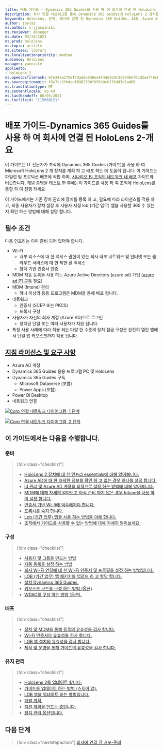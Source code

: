```yaml
---
title: 배포 가이드 – Dynamics 365 Guides를 사용 하 여 회사에 연결 된 HoloLens 2-개요
description: 회사 연결 네트워크를 통해 Dynamics 365 Guides에 HoloLens 2 장치를 등록 하는 방법을 알아봅니다.
keywords: HoloLens, 관리, 회사에 연결 된 Dynamics 365 Guides, AAD, Azure AD, MDM, 모바일 장치 관리
author: joyjaz
ms.author: v-jjaswinski
ms.reviewer: aboeger
ms.date: 03/24/2021
ms.prod: hololens
ms.topic: article
ms.sitesec: library
ms.localizationpriority: medium
audience: HoloLens
manager: yannisle
appliesto:
- HoloLens 2
ms.openlocfilehash: 67e34ea275ef73adda840ee4f44d9c0c3c9440ef0bd2aef48cb7aaa971219220
ms.sourcegitcommit: f8e7cc2fbdcdf8962700fd50b9c017bd83d1ad65
ms.translationtype: MT
ms.contentlocale: ko-KR
ms.lasthandoff: 08/05/2021
ms.locfileid: "115660121"
---
```

# <a name="deployment-guide---corporate-connected-hololens-2-with-dynamics-365-guides---overview"></a>배포 가이드-Dynamics 365 Guides를 사용 하 여 회사에 연결 된 HoloLens 2-개요

이 가이드는 IT 전문가가 조직에 Dynamics 365 Guides (가이드)를 사용 하 여 Microsoft HoloLens 2 개 장치를 계획 하 고 배포 하는 데 도움이 됩니다. 이 가이드는 파일럿 및 프로덕션 배포에 적합 하며, [시나리오 B: 조직의 네트워크 내 배포](/hololens/common-scenarios#scenario-b-deploy-inside-your-organizations-network) 가이드와 비슷합니다. 개념 증명을 테스트 한 후에는이 가이드를 사용 하 여 조직에 HoloLens를 통합 하 여 진행 하세요.

이 가이드에서는 기존 장치 관리에 장치를 등록 하 고, 필요에 따라 라이선스를 적용 하 고, 최종 사용자가 장치 설정 후 사용자 지정 lob (기간 업무) 앱을 사용할 365 수 있는지 확인 하는 방법에 대해 설명 합니다. 

## <a name="prerequisites"></a>필수 조건

다음 인프라는 이미 준비 되어 있어야 합니다.
- Wi-Fi
    - 내부 리소스에 대 한 액세스 권한이 있는 회사 내부 네트워크 및 인터넷 또는 클라우드 서비스에 대 한 제한 된 액세스
    - 장치 기반 인증서 인증.
- MDM 자동 등록을 사용 하는 Azure Active Directory (azure ad) 가입 ([azure ad P1 구독](/azure/active-directory/fundamentals/active-directory-whatis) 필요)
- MDM (Intune) 관리
    - 하나 이상의 응용 프로그램은 MDM을 통해 배포 됩니다.
- 네트워크 
    - 인증서 (SCEP 또는 PKCS)
    - 프록시 구성
- 사용자가 자신의 회사 계정 (Azure AD)으로 로그인
    - 장치당 단일 또는 여러 사용자가 지원 됩니다.
- 특정 사용 사례에 따라 적용 되는 다양 한 수준의 장치 잠금 구성은 완전히 열린 앱에서 단일 앱 키오스크까지 적용 됩니다.

## <a name="guides-licensing-and-requirements"></a>[지침 라이선스 및 요구 사항](/dynamics365/mixed-reality/guides/requirements#licensing-and-product-requirements)

- Azure AD 계정
- Dynamics 365 Guides 응용 프로그램 PC 및 HoloLens
- Dynamics 365 Guides 구독
    - Microsoft Dataverse (포함)
    - Power Apps (포함)
- Power BI Desktop
- 네트워크 연결

[![Corp 연결 네트워크 다이어그램, 1 ](./images/deployment-guides-revised-scenario-b-01-1.png) 단계](./images/deployment-guides-revised-scenario-b-01-1.png#lightbox)

[![Corp 연결 네트워크 다이어그램, 2 ](./images/deployment-guides-revised-scenario-b-02-1.png) 단계](./images/deployment-guides-revised-scenario-b-02-1.png#lightbox)

## <a name="in-this-guide-you-will"></a>이 가이드에서는 다음을 수행합니다.
### <a name="prepare"></a>준비
> [!div class="checklist"]
>- [HoloLens 2 장치에 대 한 인프라 essentials에 대해 알아봅니다.](hololens2-corp-connected-prepare.md#infrastructure-essentials)
>- [Azure AD에 대 한 자세한 정보를 확인 하 고 없는 경우 하나를 설정 합니다.](hololens2-corp-connected-prepare.md#azure-active-directory)
>- [Id 관리 및 Azure AD 계정을 최적으로 설정 하는 방법에 대해 알아봅니다.](hololens2-corp-connected-prepare.md#identity-management)
>- [MDM에 대해 자세히 알아보고 아직 준비 하지 않은 경우 Intune을 사용 하 여 설정 합니다.](hololens2-corp-connected-prepare.md#mobile-device-management)
>- [인증서 기반 Wi-fi에 익숙해져야 합니다.](hololens2-corp-connected-prepare.md#certificates)
>- [프록시를 숙지 합니다.](hololens2-corp-connected-prepare.md#proxy)
>- [Lob (기간 업무) 앱을 사용 하는 방법을 이해 합니다.](hololens2-corp-connected-prepare.md#line-of-business-apps)
>- [조직에서 가이드를 사용할 수 있는 방법에 대해 자세히 알아보세요.](hololens2-corp-connected-prepare.md#guides-playbook)
### <a name="configure"></a>구성
> [!div class="checklist"]
>- [사용자 및 그룹을 만드는 방법](hololens2-corp-connected-configure.md#azure-users-and-groups)
>- [자동 등록을 설정 하는 방법](hololens2-corp-connected-configure.md#auto-enrollment-on-hololens-2)
>- [회사 Wi-Fi 연결에 대 한 Wi-Fi 인증서 및 프로필을 설정 하는 방법입니다.](hololens2-corp-connected-configure.md#corporate-wi-fi-connectivity)
>- [LOB (기간 업무) 앱 패키지를 업로드 하 고 할당 합니다.](hololens2-corp-connected-configure.md#app-deployment)
>- [설치 Dynamics 365 Guides.](hololens2-corp-connected-configure.md#setup-guides-application-licenses-dataverse-and-authoring)
>- [키오스크 모드를 구성 하는 방법 (옵션)](hololens2-corp-connected-configure.md#optional-kiosk-mode)
>- [WDAC를 구성 하는 방법 (옵션).](hololens2-corp-connected-configure.md#optional-wdac)
### <a name="deploy"></a>배포
> [!div class="checklist"]
>-  [장치 및 MDM을 통해 등록의 유효성을 검사 합니다.](hololens2-corp-connected-deploy.md#enrollment-validation)
>-  [Wi-Fi 인증서의 유효성을 검사 합니다.](hololens2-corp-connected-deploy.md#wi-fi-certificate-validation)
>-  [LOB 앱 설치의 유효성을 검사 합니다.](hololens2-corp-connected-deploy.md#validate-lob-app-install)
>-  [제작 및 운영을 통해 가이드의 유효성을 검사 합니다.](hololens2-corp-connected-deploy.md#validate-dynamics-365-guides)
### <a name="maintain"></a>유지 관리
> [!div class="checklist"]
>- [HoloLens 2를 업데이트 합니다.](hololens2-corp-connected-maintain.md#update-hololens)
>- [가이드를 업데이트 하는 방법 (스토어 앱).](hololens2-corp-connected-maintain.md#how-to-update-dynamics-365-guides-and-other-store-apps)
>- [LOB 앱을 업데이트 하는 방법입니다.](hololens2-corp-connected-maintain.md#how-to-update-lob-apps) 
>- [개발 계획.](hololens2-corp-connected-maintain.md#development-plan) 
>- [지원 계획을 만드는 중입니다.](hololens2-corp-connected-maintain.md#support-plan)
>- [장치 관리 옵션입니다.](hololens2-corp-connected-maintain.md#device-management)

## <a name="next-step"></a>다음 단계 
> [!div class="nextstepaction"]
> [회사에 연결 된 배포-준비](hololens2-corp-connected-prepare.md)
